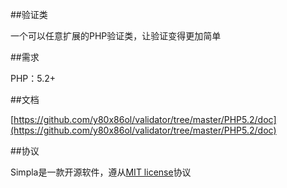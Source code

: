 ##验证类

一个可以任意扩展的PHP验证类，让验证变得更加简单

##需求

PHP：5.2+

##文档

[https://github.com/y80x86ol/validator/tree/master/PHP5.2/doc](https://github.com/y80x86ol/validator/tree/master/PHP5.2/doc)

##协议

Simpla是一款开源软件，遵从[MIT license](http://opensource.org/licenses/MIT)协议